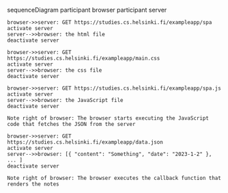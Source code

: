 sequenceDiagram
    participant browser
    participant server

    browser->>server: GET https://studies.cs.helsinki.fi/exampleapp/spa
    activate server
    server-->>browser: the html file
    deactivate server

    browser->>server: GET https://studies.cs.helsinki.fi/exampleapp/main.css
    activate server
    server-->>browser: the css file
    deactivate server

    browser->>server: GET https://studies.cs.helsinki.fi/exampleapp/spa.js
    activate server
    server-->>browser: the JavaScript file
    deactivate server

    Note right of browser: The browser starts executing the JavaScript code that fetches the JSON from the server

    browser->>server: GET https://studies.cs.helsinki.fi/exampleapp/data.json
    activate server
    server-->>browser: [{ "content": "Something", "date": "2023-1-2" }, ... ]
    deactivate server

    Note right of browser: The browser executes the callback function that renders the notes
